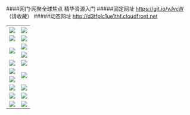 ####网门·网聚全球焦点 精华资源入门
#####固定网址 https://git.io/vJvcW （请收藏）
#####动态网址 http://d3tfplc1ue1thf.cloudfront.net
<table>
  <tr height="1"></tr>
  <tr>
    <td><a href="https://d3tfplc1ue1thf.cloudfront.net" target="_blank"><img src="https://d3tfplc1ue1thf.cloudfront.net/Up/0WMDT0.jpg" /></a></td>
    <td><a href="https://d3tfplc1ue1thf.cloudfront.net/oNote.aspx" target="_blank"><img src="https://d3tfplc1ue1thf.cloudfront.net/Up/0WZTT0.jpg" /></a></td>
  </tr>
  <tr>
    <td><a href="https://d3tfplc1ue1thf.cloudfront.net/onUP.aspx?name=https://d29duwb7un2osd.cloudfront.net/0" target="_blank"><img src="https://d3tfplc1ue1thf.cloudfront.net/Up/0DTW.jpg"/></a></td>
    <td><a href="https://d3tfplc1ue1thf.cloudfront.net/ogST.aspx" target="_blank"><img src="https://d3tfplc1ue1thf.cloudfront.net/Up/ST.jpg"/></a></td>
  </tr>
  <tr>
    <td rowspan=2><a href="https://d3tfplc1ue1thf.cloudfront.net/ogUP.aspx?name=WJ.mp4" target="_blank"><img src="https://d3tfplc1ue1thf.cloudfront.net/Up/WJ.jpg" /></a></td>
    <td><a href="https://d3tfplc1ue1thf.cloudfront.net/ogUP.aspx?name=DKC.mp4&count=13" target="_blank"><img src="https://d3tfplc1ue1thf.cloudfront.net/Up/DKC.jpg" /></a></td> 
  </tr>
  <tr>
    <td><a href="https://d3tfplc1ue1thf.cloudfront.net/ogUP.aspx?name=LRWS.mp4&count=6B:12,5A:10,5B:35,4A:14,4B:19,3A:10,3B:26,2A:16,2B:21,1A:23,1B:29" target="_blank"><img src="https://d3tfplc1ue1thf.cloudfront.net/Up/LRWS.jpg" /></a></td>
  </tr>
  <tr>
    <td><a href="https://d3tfplc1ue1thf.cloudfront.net/ogUP.aspx?name=WJZM.mp4&count=14" target="_blank"><img src="https://d3tfplc1ue1thf.cloudfront.net/Up/WJZM.jpg" /></a></td>
    <td><a href="https://d3tfplc1ue1thf.cloudfront.net/ogUP.aspx?name=XTFY.mp4&count=14" target="_blank"><img src="https://d3tfplc1ue1thf.cloudfront.net/Up/XTFY.jpg" /></a></td>
  </tr>
  <tr>
    <td><a href="https://d3tfplc1ue1thf.cloudfront.net/ogUP.aspx?name=JQR.mp4&count=2" target="_blank"><img src="https://d3tfplc1ue1thf.cloudfront.net/Up/JQR.jpg" /></a></td>   
    <td rowspan=2><a href="https://d3tfplc1ue1thf.cloudfront.net/ogUP.aspx?name=JP.mp4&count=9" target="_blank"><img src="https://d3tfplc1ue1thf.cloudfront.net/Up/JP.jpg" /></td>
  </tr>
  <tr>
    <td><a href="https://d3tfplc1ue1thf.cloudfront.net/ogUP.aspx?name=MTDWH.mp4&count=28" target="_blank"><img src="https://d3tfplc1ue1thf.cloudfront.net/Up/MTDWH.jpg" /></a></td>
  </tr>
  <tr>
    <td><a href="https://d3tfplc1ue1thf.cloudfront.net/ogUP.aspx?name=4SZG.mp4&count=05:10,04:20&current=05:10" target="_blank"><img src="https://d3tfplc1ue1thf.cloudfront.net/Up/4SZG0.jpg" /></a></td>
    <td><a href="https://d3tfplc1ue1thf.cloudfront.net/ogUP.aspx?name=4SDJ.mp4&count=05:26,04:52&current=05:26" target="_blank"><img src="https://d3tfplc1ue1thf.cloudfront.net/Up/4SDJ0.jpg" /></a></td>
  </tr>
  <tr>
    <td><a href="https://d3tfplc1ue1thf.cloudfront.net/ogUP.aspx?name=FG.zip" target="_blank"><img src="https://d3tfplc1ue1thf.cloudfront.net/Up/FG.jpg" /></a></td>
    <td><a href="https://d3tfplc1ue1thf.cloudfront.net/ogUP.aspx?name=FGA.apk" target="_blank"><img src="https://d3tfplc1ue1thf.cloudfront.net/Up/FGA.jpg" /></a></td>
  </tr>
  <tr>
    <td><a href="https://d3tfplc1ue1thf.cloudfront.net/ogUP.aspx?name=U.zip" target="_blank"><img src="https://d3tfplc1ue1thf.cloudfront.net/Up/U.jpg" /></a></td>
    <td><a href="https://d3tfplc1ue1thf.cloudfront.net/ogUP.aspx?name=UA.apk" target="_blank"><img src="https://d3tfplc1ue1thf.cloudfront.net/Up/UA.jpg" /></a></td>
  </tr>
</table>
